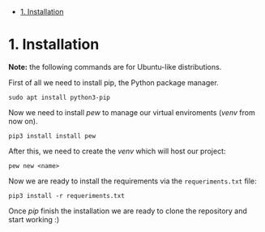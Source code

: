 
<!-- TOC -->

- [1. Installation](#1-installation)

<!-- /TOC -->

# 1. Installation

**Note:** the following commands are for Ubuntu-like distributions.

First of all we need to install pip, the Python package manager.

``sudo apt install python3-pip``

Now we need to install *pew* to manage our virtual enviroments (*venv* from now on).

``pip3 install install pew``

After this, we need to create the *venv* which will host our project:

``pew new <name>``

Now we are ready to install the requirements via the ``requeriments.txt`` file:

``pip3 install -r requeriments.txt``

Once *pip* finish the installation we are ready to clone the repository and start working :)